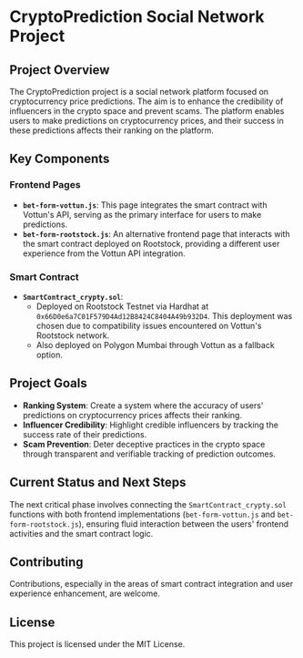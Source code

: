 # CryptoPrediction Social Network Project

## Project Overview

The CryptoPrediction project is a social network platform focused on cryptocurrency price predictions. The aim is to enhance the credibility of influencers in the crypto space and prevent scams. The platform enables users to make predictions on cryptocurrency prices, and their success in these predictions affects their ranking on the platform.

## Key Components

### Frontend Pages

- **`bet-form-vottun.js`**: This page integrates the smart contract with Vottun's API, serving as the primary interface for users to make predictions.
- **`bet-form-rootstock.js`**: An alternative frontend page that interacts with the smart contract deployed on Rootstock, providing a different user experience from the Vottun API integration.

### Smart Contract

- **`SmartContract_crypty.sol`**:
  - Deployed on Rootstock Testnet via Hardhat at `0x66D0e6a7C01F579D4Ad12B8424C8404A49b932D4`. This deployment was chosen due to compatibility issues encountered on Vottun's Rootstock network.
  - Also deployed on Polygon Mumbai through Vottun as a fallback option.

## Project Goals

- **Ranking System**: Create a system where the accuracy of users' predictions on cryptocurrency prices affects their ranking.
- **Influencer Credibility**: Highlight credible influencers by tracking the success rate of their predictions.
- **Scam Prevention**: Deter deceptive practices in the crypto space through transparent and verifiable tracking of prediction outcomes.

## Current Status and Next Steps

The next critical phase involves connecting the `SmartContract_crypty.sol` functions with both frontend implementations (`bet-form-vottun.js` and `bet-form-rootstock.js`), ensuring fluid interaction between the users' frontend activities and the smart contract logic.

## Contributing

Contributions, especially in the areas of smart contract integration and user experience enhancement, are welcome.

## License

This project is licensed under the MIT License.
